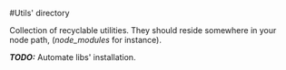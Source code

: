 #Utils' directory

Collection of recyclable utilities. They should reside somewhere in your
node path, (*node_modules* for instance).

***TODO:*** Automate libs' installation.
